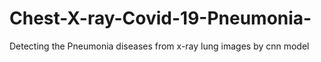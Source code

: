 # Chest-X-ray-Covid-19-Pneumonia-
Detecting the  Pneumonia diseases from x-ray lung images by cnn model
